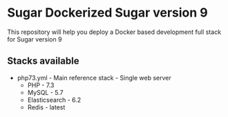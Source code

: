 # Sugar Dockerized Sugar version 9
This repository will help you deploy a Docker based development full stack for Sugar version 9

## Stacks available
* php73.yml - Main reference stack - Single web server
    * PHP - 7.3
    * MySQL - 5.7
    * Elasticsearch - 6.2
    * Redis - latest
